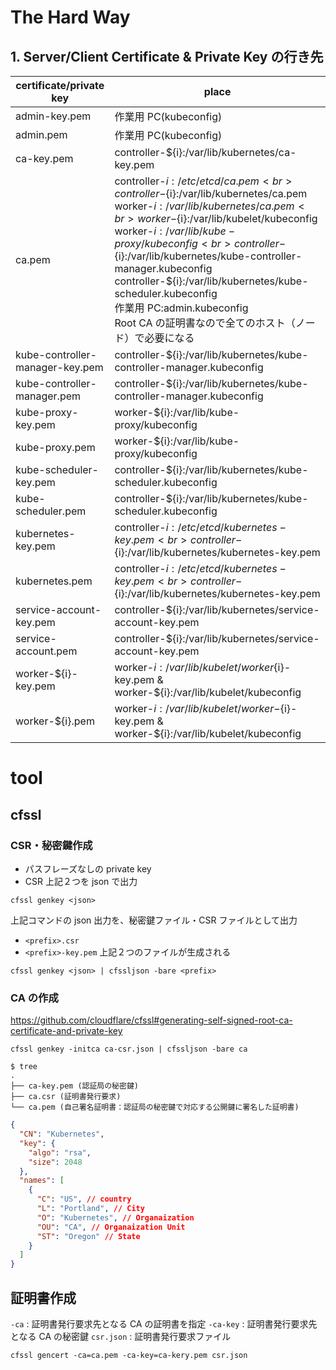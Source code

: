 # The Hard Way

## 1. Server/Client Certificate & Private Key の行き先

| certificate/private key         | place                                                                                                                                                                                                                                                                                                                                                                                                                                                                   |
| ------------------------------- | ----------------------------------------------------------------------------------------------------------------------------------------------------------------------------------------------------------------------------------------------------------------------------------------------------------------------------------------------------------------------------------------------------------------------------------------------------------------------- |
| admin-key.pem                   | 作業用 PC(kubeconfig)                                                                                                                                                                                                                                                                                                                                                                                                                                                   |
| admin.pem                       | 作業用 PC(kubeconfig)                                                                                                                                                                                                                                                                                                                                                                                                                                                   |
| ca-key.pem                      | controller-${i}:/var/lib/kubernetes/ca-key.pem                                                                                                                                                                                                                                                                                                                                                                                                                          |
| ca.pem                          | controller-${i}:/etc/etcd/ca.pem <br>  controller-${i}:/var/lib/kubernetes/ca.pem <br> worker-${i}:/var/lib/kubernetes/ca.pem <br> worker-${i}:/var/lib/kubelet/kubeconfig <br> worker-${i}:/var/lib/kube-proxy/kubeconfig <br> controller-${i}:/var/lib/kubernetes/kube-controller-manager.kubeconfig <br> controller-${i}:/var/lib/kubernetes/kube-scheduler.kubeconfig <br> 作業用 PC:admin.kubeconfig <br> Root CA の証明書なので全てのホスト（ノード）で必要になる |
| kube-controller-manager-key.pem | controller-${i}:/var/lib/kubernetes/kube-controller-manager.kubeconfig                                                                                                                                                                                                                                                                                                                                                                                                  |
| kube-controller-manager.pem     | controller-${i}:/var/lib/kubernetes/kube-controller-manager.kubeconfig                                                                                                                                                                                                                                                                                                                                                                                                  |
| kube-proxy-key.pem              | worker-${i}:/var/lib/kube-proxy/kubeconfig                                                                                                                                                                                                                                                                                                                                                                                                                              |
| kube-proxy.pem                  | worker-${i}:/var/lib/kube-proxy/kubeconfig                                                                                                                                                                                                                                                                                                                                                                                                                              |
| kube-scheduler-key.pem          | controller-${i}:/var/lib/kubernetes/kube-scheduler.kubeconfig                                                                                                                                                                                                                                                                                                                                                                                                           |
| kube-scheduler.pem              | controller-${i}:/var/lib/kubernetes/kube-scheduler.kubeconfig                                                                                                                                                                                                                                                                                                                                                                                                           |
| kubernetes-key.pem              | controller-${i}:/etc/etcd/kubernetes-key.pem <br> controller-${i}:/var/lib/kubernetes/kubernetes-key.pem                                                                                                                                                                                                                                                                                                                                                                |
| kubernetes.pem                  | controller-${i}:/etc/etcd/kubernetes-key.pem <br> controller-${i}:/var/lib/kubernetes/kubernetes-key.pem                                                                                                                                                                                                                                                                                                                                                                |
| service-account-key.pem         | controller-${i}:/var/lib/kubernetes/service-account-key.pem                                                                                                                                                                                                                                                                                                                                                                                                             |
| service-account.pem             | controller-${i}:/var/lib/kubernetes/service-account-key.pem                                                                                                                                                                                                                                                                                                                                                                                                             |
| worker-${i}-key.pem             | worker-${i}:/var/lib/kubelet/worker${i}-key.pem & worker-${i}:/var/lib/kubelet/kubeconfig                                                                                                                                                                                                                                                                                                                                                                               |
| worker-${i}.pem                 | worker-${i}:/var/lib/kubelet/worker-${i}-key.pem & worker-${i}:/var/lib/kubelet/kubeconfig                                                                                                                                                                                                                                                                                                                                                                              |

# tool

## cfssl

### CSR・秘密鍵作成

- パスフレーズなしの private key
- CSR
  上記２つを json で出力

```shell
cfssl genkey <json>
```

上記コマンドの json 出力を、秘密鍵ファイル・CSR ファイルとして出力

- `<prefix>.csr`
- `<prefix>-key.pem`
  上記２つのファイルが生成される

```shell
cfssl genkey <json> | cfssljson -bare <prefix>
```

### CA の作成

https://github.com/cloudflare/cfssl#generating-self-signed-root-ca-certificate-and-private-key

```shell
cfssl genkey -initca ca-csr.json | cfssljson -bare ca
```

```shell
$ tree
.
├── ca-key.pem (認証局の秘密鍵)
├── ca.csr (証明書発行要求)
└── ca.pem (自己署名証明書：認証局の秘密鍵で対応する公開鍵に署名した証明書)
```

```json:csr.json
{
  "CN": "Kubernetes",
  "key": {
    "algo": "rsa",
    "size": 2048
  },
  "names": [
    {
      "C": "US", // country
      "L": "Portland", // City
      "O": "Kubernetes", // Organaization
      "OU": "CA", // Organaization Unit
      "ST": "Oregon" // State
    }
  ]
}
```

## 証明書作成

`-ca` : 証明書発行要求先となる CA の証明書を指定
`-ca-key` : 証明書発行要求先となる CA の秘密鍵
`csr.json` : 証明書発行要求ファイル

```shell
cfssl gencert -ca=ca.pem -ca-key=ca-kery.pem csr.json
```
